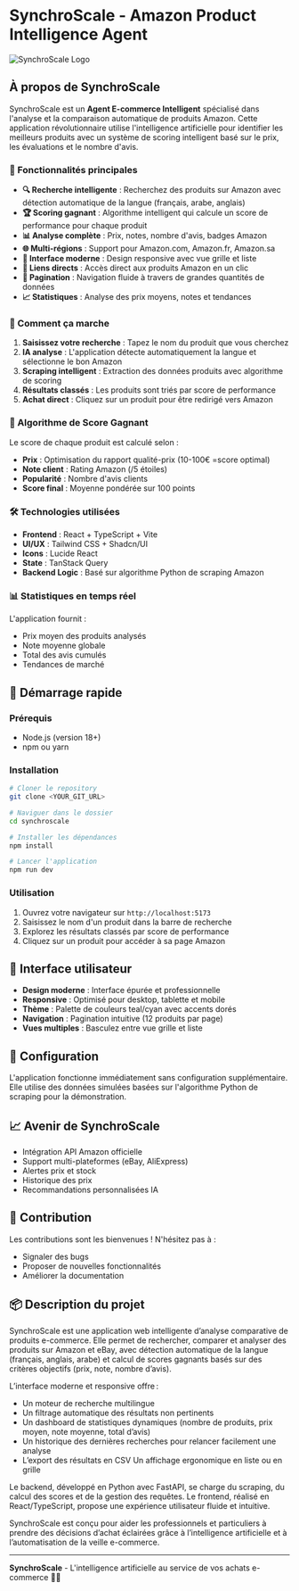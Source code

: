 
# SynchroScale - Amazon Product Intelligence Agent

![SynchroScale Logo](/lovable-uploads/56a0b6ed-a0f9-4e25-ac92-96fb13a4391b.png)

## À propos de SynchroScale

SynchroScale est un **Agent E-commerce Intelligent** spécialisé dans l'analyse et la comparaison automatique de produits Amazon. Cette application révolutionnaire utilise l'intelligence artificielle pour identifier les meilleurs produits avec un système de scoring intelligent basé sur le prix, les évaluations et le nombre d'avis.

### 🚀 Fonctionnalités principales

- **🔍 Recherche intelligente** : Recherchez des produits sur Amazon avec détection automatique de la langue (français, arabe, anglais)
- **🏆 Scoring gagnant** : Algorithme intelligent qui calcule un score de performance pour chaque produit
- **📊 Analyse complète** : Prix, notes, nombre d'avis, badges Amazon
- **🌐 Multi-régions** : Support pour Amazon.com, Amazon.fr, Amazon.sa
- **📱 Interface moderne** : Design responsive avec vue grille et liste
- **🔗 Liens directs** : Accès direct aux produits Amazon en un clic
- **📄 Pagination** : Navigation fluide à travers de grandes quantités de données
- **📈 Statistiques** : Analyse des prix moyens, notes et tendances

### 🎯 Comment ça marche

1. **Saisissez votre recherche** : Tapez le nom du produit que vous cherchez
2. **IA analyse** : L'application détecte automatiquement la langue et sélectionne le bon Amazon
3. **Scraping intelligent** : Extraction des données produits avec algorithme de scoring
4. **Résultats classés** : Les produits sont triés par score de performance
5. **Achat direct** : Cliquez sur un produit pour être redirigé vers Amazon

### 🧮 Algorithme de Score Gagnant

Le score de chaque produit est calculé selon :
- **Prix** : Optimisation du rapport qualité-prix (10-100€ =score optimal)
- **Note client** : Rating Amazon (/5 étoiles)
- **Popularité** : Nombre d'avis clients
- **Score final** : Moyenne pondérée sur 100 points

### 🛠️ Technologies utilisées

- **Frontend** : React + TypeScript + Vite
- **UI/UX** : Tailwind CSS + Shadcn/UI
- **Icons** : Lucide React
- **State** : TanStack Query
- **Backend Logic** : Basé sur algorithme Python de scraping Amazon

### 📊 Statistiques en temps réel

L'application fournit :
- Prix moyen des produits analysés
- Note moyenne globale
- Total des avis cumulés
- Tendances de marché

## 🚀 Démarrage rapide

### Prérequis

- Node.js (version 18+)
- npm ou yarn

### Installation

```bash
# Cloner le repository
git clone <YOUR_GIT_URL>

# Naviguer dans le dossier
cd synchroscale

# Installer les dépendances
npm install

# Lancer l'application
npm run dev
```

### Utilisation

1. Ouvrez votre navigateur sur `http://localhost:5173`
2. Saisissez le nom d'un produit dans la barre de recherche
3. Explorez les résultats classés par score de performance
4. Cliquez sur un produit pour accéder à sa page Amazon

## 🎨 Interface utilisateur

- **Design moderne** : Interface épurée et professionnelle
- **Responsive** : Optimisé pour desktop, tablette et mobile
- **Thème** : Palette de couleurs teal/cyan avec accents dorés
- **Navigation** : Pagination intuitive (12 produits par page)
- **Vues multiples** : Basculez entre vue grille et liste

## 🔧 Configuration

L'application fonctionne immédiatement sans configuration supplémentaire. Elle utilise des données simulées basées sur l'algorithme Python de scraping pour la démonstration.

## 📈 Avenir de SynchroScale

- Intégration API Amazon officielle
- Support multi-plateformes (eBay, AliExpress)
- Alertes prix et stock
- Historique des prix
- Recommandations personnalisées IA

## 🤝 Contribution

Les contributions sont les bienvenues ! N'hésitez pas à :
- Signaler des bugs
- Proposer de nouvelles fonctionnalités
- Améliorer la documentation

## 📦 Description du projet
SynchroScale est une application web intelligente d’analyse comparative de produits e-commerce. Elle permet de rechercher, comparer et analyser des produits sur Amazon et eBay, avec détection automatique de la langue (français, anglais, arabe) et calcul de scores gagnants basés sur des critères objectifs (prix, note, nombre d’avis).

L’interface moderne et responsive offre :

 - Un moteur de recherche multilingue
 - Un filtrage automatique des résultats non pertinents
 - Un dashboard de statistiques dynamiques (nombre de produits, prix moyen, note moyenne, total d’avis)
 - Un historique des dernières recherches pour relancer facilement une analyse
 - L’export des résultats en CSV
Un affichage ergonomique en liste ou en grille

Le backend, développé en Python avec FastAPI, se charge du scraping, du calcul des scores et de la gestion des requêtes. Le frontend, réalisé en React/TypeScript, propose une expérience utilisateur fluide et intuitive.

SynchroScale est conçu pour aider les professionnels et particuliers à prendre des décisions d’achat éclairées grâce à l’intelligence artificielle et à l’automatisation de la veille e-commerce.

---

**SynchroScale** - L'intelligence artificielle au service de vos achats e-commerce 🛒✨
